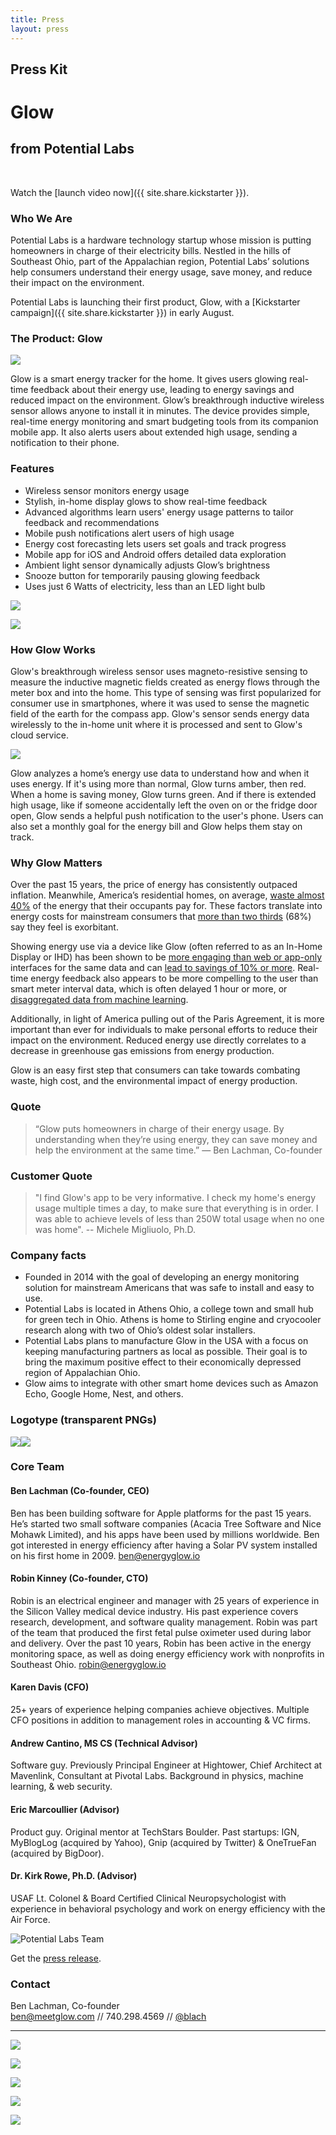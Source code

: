 ```yaml
---
title: Press
layout: press
---
```


## Press Kit


# **Glow**

## from **Potential Labs**

&nbsp;

Watch the [launch video now]({{ site.share.kickstarter }}).

### Who We Are

Potential Labs is a hardware technology startup whose mission is putting homeowners in charge of their electricity bills.  Nestled in the hills of Southeast Ohio, part of the Appalachian region, Potential Labs’ solutions help consumers understand their energy usage, save money, and reduce their impact on the environment.

Potential Labs is launching their first product, Glow, with a [Kickstarter campaign]({{ site.share.kickstarter }}) in early August.

### The Product: Glow

<img class="right" src="/images/glow-view13-portrait.jpg">

Glow is a smart energy tracker for the home. It gives users glowing real-time feedback about their energy use, leading to energy savings and reduced impact on the environment. Glow’s breakthrough inductive wireless sensor allows anyone to install it in minutes. The device provides simple, real-time energy monitoring and smart budgeting tools from its companion mobile app. It also alerts users about extended high usage, sending a notification to their phone.

### Features

- Wireless sensor monitors energy usage
- Stylish, in-home display glows to show real-time feedback
- Advanced algorithms learn users' energy usage patterns to tailor feedback and recommendations
- Mobile push notifications alert users of high usage
- Energy cost forecasting lets users set goals and track progress
- Mobile app for iOS and Android offers detailed data exploration
- Ambient light sensor dynamically adjusts Glow’s brightness
- Snooze button for temporarily pausing glowing feedback
- Uses just 6 Watts of electricity, less than an LED light bulb


![](/images/ortho-front.jpg)

![](/images/ortho-back.jpg)

### How Glow Works

Glow's breakthrough wireless sensor uses magneto-resistive sensing to measure the inductive magnetic fields created as energy flows through the meter box and into the home. This type of sensing was first popularized for consumer use in smartphones, where it was used to sense the magnetic field of the earth for the compass app. Glow's sensor sends energy data wirelessly to the in-home unit where it is processed and sent to Glow's cloud service.

![](/images/sensing-infographic.jpg)

Glow analyzes a home’s energy use data to understand how and when it uses energy. If it's using more than normal, Glow turns amber, then red. When a home is saving money, Glow turns green. And if there is extended high usage, like if someone accidentally left the oven on or the fridge door open, Glow sends a helpful push notification to the user's phone. Users can also set a monthly goal for the energy bill and Glow helps them stay on track.

### Why Glow Matters

Over the past 15 years, the price of energy has consistently outpaced inflation. Meanwhile, America’s residential homes, on average, [waste almost 40%](http://www.cmu.edu/gdi/docs/scoping-the.pdf) of the energy that their occupants pay for. These factors translate into energy costs for mainstream consumers that [more than two thirds](https://aytm.com/blog/daily-survey-results/powerwall-survey/) (68%) say they feel is exorbitant.

Showing energy use via a device like Glow (often referred to as an In-Home Display or IHD) has been shown to be [more engaging than web or app-only](https://arxiv.org/pdf/1605.00962.pdf) interfaces for the same data and can [lead to savings of 10% or more](/docs/eemtg082011_c20_hed_customer.pdf). Real-time energy feedback also appears to be more compelling to the user than smart meter interval data, which is often delayed 1 hour or more, or [disaggregated data from machine learning](/docs/jack-kelly-PGE-results.pdf).

Additionally, in light of America pulling out of the Paris Agreement, it is more important than ever for individuals to make personal efforts to reduce their impact on the environment. Reduced energy use directly correlates to a decrease in greenhouse gas emissions from energy production.

Glow is an easy first step that consumers can take towards combating waste, high cost, and the environmental impact of energy production.

### Quote

> “Glow puts homeowners in charge of their energy usage. By understanding when they’re using energy, they can save money and help the environment at the same time.”
> — Ben Lachman, Co-founder

### Customer Quote

> "I find Glow's app to be very informative. I check my home's energy usage multiple times a day, to make sure that everything is in order. I was able to achieve levels of less than 250W total usage when no one was home".
> -- Michele Migliuolo, Ph.D.

### Company facts

- Founded in 2014 with the goal of developing an energy monitoring solution for mainstream Americans that was safe to install and easy to use.
- Potential Labs is located in Athens Ohio, a college town and small hub for green tech in Ohio. Athens is home to Stirling engine and cryocooler research along with two of Ohio’s oldest solar installers.
- Potential Labs plans to manufacture Glow in the USA with a focus on keeping manufacturing partners as local as possible. Their goal is to bring the maximum positive effect to their economically depressed region of Appalachian Ohio.
- Glow aims to integrate with other smart home devices such as Amazon Echo, Google Home, Nest, and others.

### Logotype (transparent PNGs)

<img class="logo" src="/images/glow-logo-black.png"><img class="logo shaded" src="/images/glow-logo-white.png">

### Core Team

#### **Ben Lachman (Co-founder, CEO)**
Ben has been building software for Apple platforms for the past 15 years. He’s started two small software companies (Acacia Tree Software and Nice Mohawk Limited), and his apps have been used by millions worldwide. Ben got interested in energy efficiency after having a Solar PV system installed on his first home in 2009. [ben@energyglow.io](mailto:ben@energyglow.io)

#### **Robin Kinney (Co-founder, CTO)**
Robin is an electrical engineer and manager with 25 years of experience in the Silicon Valley medical device industry. His past experience covers research, development, and software quality management. Robin was part of the team that produced the first fetal pulse oximeter used during labor and delivery. Over the past 10 years, Robin has been active in the energy monitoring space, as well as doing energy efficiency work with nonprofits in Southeast Ohio. [robin@energyglow.io](mailto:robin@energyglow.io)

#### **Karen Davis (CFO)**
25+ years of experience helping companies achieve objectives. Multiple CFO positions in addition to management roles in accounting & VC firms.

#### **Andrew Cantino, MS CS (Technical Advisor)**
Software guy. Previously Principal Engineer at Hightower, Chief Architect at Mavenlink, Consultant at Pivotal Labs. Background in physics, machine learning, & web security.

#### **Eric Marcoullier (Advisor)**
Product guy. Original mentor at TechStars Boulder. Past startups: IGN, MyBlogLog (acquired by Yahoo), Gnip (acquired by Twitter) & OneTrueFan (acquired by BigDoor).

#### **Dr. Kirk Rowe, Ph.D. (Advisor)**
USAF Lt. Colonel & Board Certified Clinical Neuropsychologist with experience in behavioral psychology and work on energy efficiency with the Air Force.

![Potential Labs Team](/images/team_shot.jpg)

Get the [press release](/pr/glow-launch-8-9-17.pdf).

### Contact

Ben Lachman, Co-founder  
[ben@meetglow.com](mailto:ben@meetglow.com) // 740.298.4569 // [@blach](http://twitter.com/blach)

---

![](/images/glow-view7.jpg)

![](/images/glow-energy.jpg)

![](/images/glow-view3-amber.jpg)

![](/images/glow-view15.jpg)

![](/images/glow-view11.jpg)
